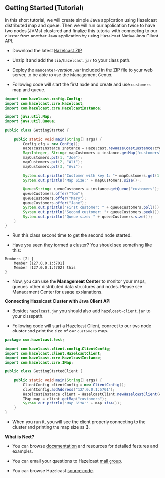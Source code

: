 

## Getting Started (Tutorial)


In this short tutorial, we will create simple Java application using Hazelcast distributed map and queue. Then we will run our application twice to have two nodes (JVMs) clustered and finalize this tutorial with connecting to our cluster from another Java application by using Hazelcast Native Java Client API.

-   Download the latest [Hazelcast ZIP](http://www.hazelcast.org/download/).

-   Unzip it and add the `lib/hazelcast.jar` to your class path.

-	Deploy the `mancenter-`*version*`.war` included in the ZIP file to your web server, to be able to use the Management Center.

-	Following code will start the first node and create and use `customers` map and queue.

```java
import com.hazelcast.config.Config;
import com.hazelcast.core.Hazelcast;
import com.hazelcast.core.HazelcastInstance;

import java.util.Map;
import java.util.Queue;

public class GettingStarted {

    public static void main(String[] args) {
        Config cfg = new Config();
        HazelcastInstance instance = Hazelcast.newHazelcastInstance(cfg);
        Map<Integer, String> mapCustomers = instance.getMap("customers");
        mapCustomers.put(1, "Joe");
        mapCustomers.put(2, "Ali");
        mapCustomers.put(3, "Avi");

        System.out.println("Customer with key 1: "+ mapCustomers.get(1));
        System.out.println("Map Size:" + mapCustomers.size());

        Queue<String> queueCustomers = instance.getQueue("customers");
        queueCustomers.offer("Tom");
        queueCustomers.offer("Mary");
        queueCustomers.offer("Jane");
        System.out.println("First customer: " + queueCustomers.poll());
        System.out.println("Second customer: "+ queueCustomers.peek());
        System.out.println("Queue size: " + queueCustomers.size());
    }
}
```
-   Run this class second time to get the second node started.

-   Have you seen they formed a cluster? You should see something like this:

```
Members [2] {
    Member [127.0.0.1:5701]
    Member [127.0.0.1:5702] this
}                              
```

-	Now, you can use the **Management Center** to monitor your maps, queues, other distributed data structures and nodes. Please see [Management Center](#management-center) for usage explanations. 

**Connecting Hazelcast Cluster with Java Client API**


-   Besides `hazelcast.jar` you should also add `hazelcast-client.jar` to your classpath.

-   Following code will start a Hazelcast Client, connect to our two node cluster and print the size of our `customers` map.

```java    
package com.hazelcast.test;

import com.hazelcast.client.config.ClientConfig;
import com.hazelcast.client.HazelcastClient;
import com.hazelcast.core.HazelcastInstance;
import com.hazelcast.core.IMap;

public class GettingStartedClient {

    public static void main(String[] args) {
        ClientConfig clientConfig = new ClientConfig();
        clientConfig.addAddress("127.0.0.1:5701");
        HazelcastInstance client = HazelcastClient.newHazelcastClient(clientConfig);
        IMap map = client.getMap("customers");
        System.out.println("Map Size:" + map.size());
    }
}
```
-   When you run it, you will see the client properly connecting to the cluster and printing the map size as **3**.

**What is Next?**

-   You can browse [documentation](http://www.hazelcast.com/docs.jsp) and resources for detailed features and examples.

-   You can email your questions to Hazelcast [mail group](http://groups.google.com/group/hazelcast).

-   You can browse Hazelcast [source code](https://github.com/hazelcast/hazelcast).


